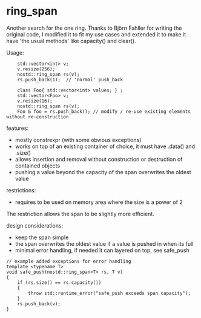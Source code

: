 # ring_span

Another search for the one ring.
Thanks to Björn Fahller for writing the original code, I modified it to fit my use cases and extended it to make it have 'the usual methods' like capacity() and clear().

Usage:

```
    std::vector<int> v;
    v.resize(256);
    nostd::ring_span rs(v);
    rs.push_back(1);  // 'normal' push_back
```

```
    class Foo{ std::vector<int> values; } ;
    std::vector<Foo> v;
    v.resize(16);
    nostd::ring_span rs(v);
    Foo & foo = rs.push_back(); // modify / re-use existing elements without re-construction
```


features:

* mostly constrexpr (with some obvious exceptions)
* works on top of an existing container of choice, it must have .data() and .size()
* allows insertion and removal without construction or destruction of contained objects
* pushing a value beyond the capacity of the span overwrites the oldest value

restrictions:

* requires to be used on memory area where the size is a power of 2

The restriction allows the span to be slightly more efficient.

design considerations:

* keep the span simple
* the span overwrites the oldest value if a value is pushed in when its full
* minimal error handling, if needed it can layered on top, see safe_push

```
// example added exceptions for error handling
template <typename T>
void safe_push(nostd::ring_span<T> rs, T v)
{
    if (rs.size() == rs.capacity())
    {
        throw std::runtime_error("safe_push exceeds span capacity");
    }
    rs.push_back(v);
}
```



